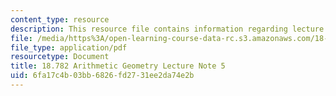 ```yaml
---
content_type: resource
description: This resource file contains information regarding lecture note 5.
file: /media/https%3A/open-learning-course-data-rc.s3.amazonaws.com/18-782-introduction-to-arithmetic-geometry-fall-2013/6fa17c4b03bb6826fd2731ee2da74e2b_MIT18_782F13_lec5.pdf
file_type: application/pdf
resourcetype: Document
title: 18.782 Arithmetic Geometry Lecture Note 5
uid: 6fa17c4b-03bb-6826-fd27-31ee2da74e2b
---
```

